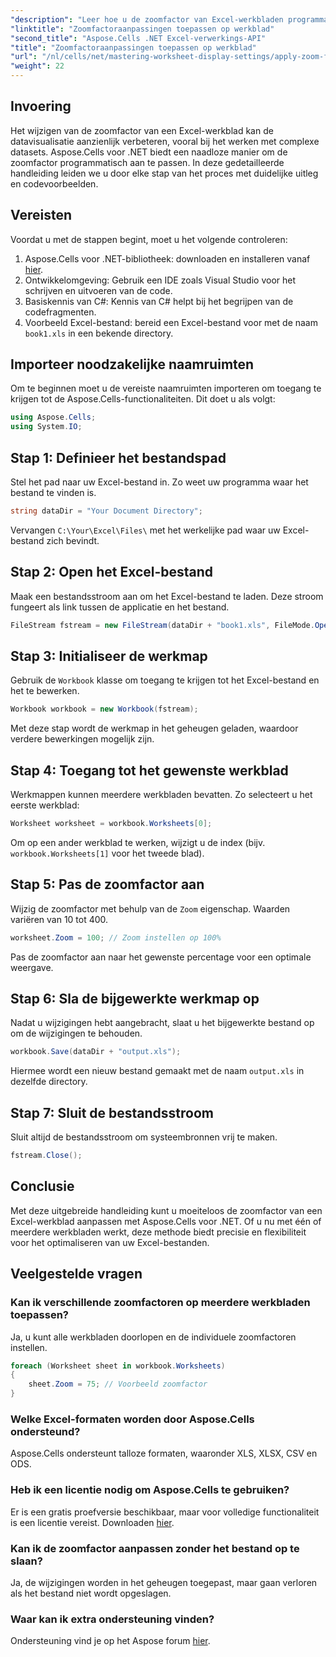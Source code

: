 ```yaml
---
"description": "Leer hoe u de zoomfactor van Excel-werkbladen programmatisch kunt wijzigen met Aspose.Cells voor .NET. Volg onze stapsgewijze handleiding met gedetailleerde codevoorbeelden om de visualisatie van uw Excel-bestanden te verbeteren."
"linktitle": "Zoomfactoraanpassingen toepassen op werkblad"
"second_title": "Aspose.Cells .NET Excel-verwerkings-API"
"title": "Zoomfactoraanpassingen toepassen op werkblad"
"url": "/nl/cells/net/mastering-worksheet-display-settings/apply-zoom-factor-adjustments/"
"weight": 22
---
```


## Invoering

Het wijzigen van de zoomfactor van een Excel-werkblad kan de datavisualisatie aanzienlijk verbeteren, vooral bij het werken met complexe datasets. Aspose.Cells voor .NET biedt een naadloze manier om de zoomfactor programmatisch aan te passen. In deze gedetailleerde handleiding leiden we u door elke stap van het proces met duidelijke uitleg en codevoorbeelden.

## Vereisten  

Voordat u met de stappen begint, moet u het volgende controleren:  

1. Aspose.Cells voor .NET-bibliotheek: downloaden en installeren vanaf [hier](https://releases.aspose.com/cells/net/).  
2. Ontwikkelomgeving: Gebruik een IDE zoals Visual Studio voor het schrijven en uitvoeren van de code.  
3. Basiskennis van C#: Kennis van C# helpt bij het begrijpen van de codefragmenten.  
4. Voorbeeld Excel-bestand: bereid een Excel-bestand voor met de naam `book1.xls` in een bekende directory.  

## Importeer noodzakelijke naamruimten  

Om te beginnen moet u de vereiste naamruimten importeren om toegang te krijgen tot de Aspose.Cells-functionaliteiten. Dit doet u als volgt:  

```csharp
using Aspose.Cells;
using System.IO;
```

## Stap 1: Definieer het bestandspad  

Stel het pad naar uw Excel-bestand in. Zo weet uw programma waar het bestand te vinden is.  

```csharp
string dataDir = "Your Document Directory";
```

Vervangen `C:\Your\Excel\Files\` met het werkelijke pad waar uw Excel-bestand zich bevindt.  

## Stap 2: Open het Excel-bestand  

Maak een bestandsstroom aan om het Excel-bestand te laden. Deze stroom fungeert als link tussen de applicatie en het bestand.  

```csharp
FileStream fstream = new FileStream(dataDir + "book1.xls", FileMode.Open);
```

## Stap 3: Initialiseer de werkmap  

Gebruik de `Workbook` klasse om toegang te krijgen tot het Excel-bestand en het te bewerken.  

```csharp
Workbook workbook = new Workbook(fstream);
```

Met deze stap wordt de werkmap in het geheugen geladen, waardoor verdere bewerkingen mogelijk zijn.  

## Stap 4: Toegang tot het gewenste werkblad  

Werkmappen kunnen meerdere werkbladen bevatten. Zo selecteert u het eerste werkblad:  

```csharp
Worksheet worksheet = workbook.Worksheets[0];
```

Om op een ander werkblad te werken, wijzigt u de index (bijv. `workbook.Worksheets[1]` voor het tweede blad).  

## Stap 5: Pas de zoomfactor aan  

Wijzig de zoomfactor met behulp van de `Zoom` eigenschap. Waarden variëren van 10 tot 400.  

```csharp
worksheet.Zoom = 100; // Zoom instellen op 100%
```

Pas de zoomfactor aan naar het gewenste percentage voor een optimale weergave.  

## Stap 6: Sla de bijgewerkte werkmap op  

Nadat u wijzigingen hebt aangebracht, slaat u het bijgewerkte bestand op om de wijzigingen te behouden.  

```csharp
workbook.Save(dataDir + "output.xls");
```

Hiermee wordt een nieuw bestand gemaakt met de naam `output.xls` in dezelfde directory.  

## Stap 7: Sluit de bestandsstroom  

Sluit altijd de bestandsstroom om systeembronnen vrij te maken.  

```csharp
fstream.Close();
```

## Conclusie  

Met deze uitgebreide handleiding kunt u moeiteloos de zoomfactor van een Excel-werkblad aanpassen met Aspose.Cells voor .NET. Of u nu met één of meerdere werkbladen werkt, deze methode biedt precisie en flexibiliteit voor het optimaliseren van uw Excel-bestanden.  


## Veelgestelde vragen  

### Kan ik verschillende zoomfactoren op meerdere werkbladen toepassen?  
Ja, u kunt alle werkbladen doorlopen en de individuele zoomfactoren instellen.  

```csharp
foreach (Worksheet sheet in workbook.Worksheets)
{
    sheet.Zoom = 75; // Voorbeeld zoomfactor
}
```

### Welke Excel-formaten worden door Aspose.Cells ondersteund?  
Aspose.Cells ondersteunt talloze formaten, waaronder XLS, XLSX, CSV en ODS.  

### Heb ik een licentie nodig om Aspose.Cells te gebruiken?  
Er is een gratis proefversie beschikbaar, maar voor volledige functionaliteit is een licentie vereist. Downloaden [hier](https://purchase.aspose.com/buy).  

### Kan ik de zoomfactor aanpassen zonder het bestand op te slaan?  
Ja, de wijzigingen worden in het geheugen toegepast, maar gaan verloren als het bestand niet wordt opgeslagen.  

### Waar kan ik extra ondersteuning vinden?  
Ondersteuning vind je op het Aspose forum [hier](https://forum.aspose.com/c/cells/9).